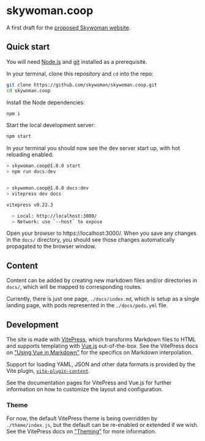 # skywoman.coop
A first draft for the [proposed Skywoman website](https://github.com/skywoman/about/discussions/1).

## Quick start
You will need [Node.js](https://nodejs.org) and [git](https://git-scm.com/) installed as a prerequisite.

In your terminal, clone this repository and `cd` into the repo:

```sh
git clone https://github.com/skywoman/skywoman.coop.git
cd skywoman.coop
```

Install the Node dependencies:

```sh
npm i
```

Start the local development server:

```sh
npm start
```

In your terminal you should now see the dev server start up, with hot reloading enabled:

```sh
> skywoman.coop@1.0.0 start
> npm run docs:dev


> skywoman.coop@1.0.0 docs:dev
> vitepress dev docs

vitepress v0.22.3

  > Local: http://localhost:3000/
  > Network: use `--host` to expose
```

Open your browser to https://localhost:3000/. When you save any changes in the `docs/` directory, you should see those changes automatically propagated to the browser window.

## Content
Content can be added by creating new markdown files and/or directories in `docs/`, which will be mapped to corresponding routes.

Currently, there is just one page, `./docs/index.md`, which is setup as a single landing page, with pods represented in the `./docs/pods.yml` file. 

## Development
The site is made with [VitePress](https://vitepress.vuejs.org/), which transforms Markdown files to HTML and supports templating with [Vue.js](https://vuejs.org/) out-of-the-box. See the VitePress docs on ["Using Vue in Markdown"](https://vitepress.vuejs.org/guide/using-vue.html) for the specifics on Markdown interpolation.

Support for loading YAML, JSON and other data formats is provided by the Vite plugin, [`vite-plugin-content`](https://github.com/originjs/origin.js/tree/main/packages/vite-plugin-content).

See the documentation pages for VitePress and Vue.js for further information on how to customize the layout and configuration.

### Theme
For now, the default VitePress theme is being overridden by `./theme/index.js`, but the default can be re-enabled or extended if we wish. See the VitePress docs on ["Theming"](https://vitepress.vuejs.org/guide/theming.html) for more information.
